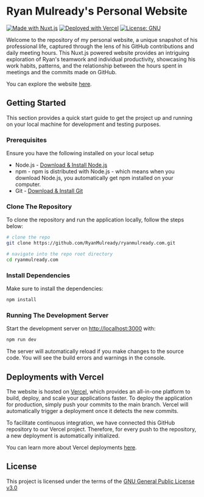# Ryan Mulready's Personal Website

[![Made with Nuxt.js](https://img.shields.io/badge/Made%20with-Nuxt.js-blue)](https://v3.nuxtjs.org)
[![Deployed with Vercel](https://img.shields.io/badge/Deployed%20with-Vercel-blueviolet)](https://vercel.com)
[![License: GNU](https://img.shields.io/badge/License-GNU-yellow.svg)](https://www.gnu.org/licenses/gpl-3.0)

Welcome to the repository of my personal website, a unique snapshot of his professional life, captured through the lens of his GitHub contributions and daily meeting hours. This Nuxt.js powered website provides an intriguing exploration of Ryan's teamwork and individual productivity, showcasing his work habits, patterns, and the relationship between the hours spent in meetings and the commits made on GitHub.

You can explore the website [here](https://ryanmulready.com).

## Getting Started

This section provides a quick start guide to get the project up and running on your local machine for development and testing purposes.

### Prerequisites

Ensure you have the following installed on your local setup

-   Node.js - [Download & Install Node.js](https://nodejs.org/en/download/)
-   npm - npm is distributed with Node.js - which means when you download Node.js, you automatically get npm installed on your computer.
-   Git - [Download & Install Git](https://git-scm.com/downloads)

### Clone The Repository

To clone the repository and run the application locally, follow the steps below:

```bash
# clone the repo
git clone https://github.com/RyanMulready/ryanmulready.com.git

# navigate into the repo root directory
cd ryanmulready.com
```

### Install Dependencies

Make sure to install the dependencies:

```bash
npm install
```

### Running The Development Server

Start the development server on [http://localhost:3000](http://localhost:3000) with:

```bash
npm run dev
```

The server will automatically reload if you make changes to the source code. You will see the build errors and warnings in the console.

## Deployments with Vercel

The website is hosted on [Vercel](https://vercel.com), which provides an all-in-one platform to build, deploy, and scale your applications faster. To deploy the application for production, simply push your commits to the main branch. Vercel will automatically trigger a deployment once it detects the new commits.

To facilitate continuous integration, we have connected this GitHub repository to our Vercel project. Therefore, for every push to the repository, a new deployment is automatically initialized.

You can learn more about Vercel deployments [here](https://vercel.com/docs).

## License

This project is licensed under the terms of the [GNU General Public License v3.0](https://www.gnu.org)
